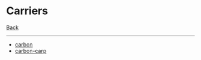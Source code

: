 # Carriers

[Back](<../utilization.md>)

---

* [carbon](<carriers/carbon.md>)
* [carbon-carp](<carriers/carbon-carp.md>)
